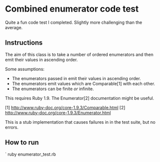 # Combined enumerator code test

Quite a fun code test I completed. Slightly more challenging than the average.

## Instructions 

The aim of this class is to take a number of ordered enumerators and then 
emit their values in ascending order.

Some assumptions:
  - The enumerators passed in emit their values in ascending order.
  - The enumerators emit values which are Comparable[1] with each other.
  - The enumerators can be finite *or* infinite.

This requires Ruby 1.9. The Enumerator[2] documentation might be useful.

[1] http://www.ruby-doc.org/core-1.9.3/Comparable.html
[2] http://www.ruby-doc.org/core-1.9.3/Enumerator.html

This is a stub implementation that causes failures in in the test suite, but
no errors.

## How to run

` ruby enumerator_test.rb